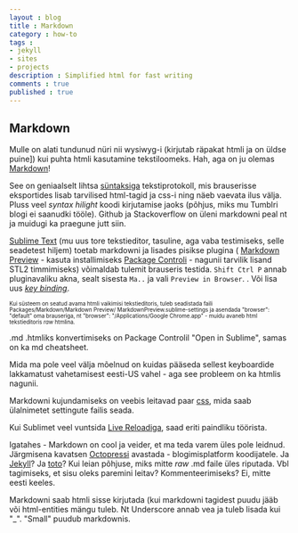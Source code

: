 ```yaml
---
layout : blog
title : Markdown
category : how-to
tags :
- jekyll
- sites
- projects
description : Simplified html for fast writing
comments : true
published : true
---
```


## Markdown

Mulle on alati tundunud nüri nii wysiwyg-i (kirjutab räpakat htmli ja on üldse puine]) kui puhta htmli kasutamine tekstiloomeks. Hah, aga on ju olemas [Markdown](http://daringfireball.net/projects/markdown/ "Markdown")! 

See on geniaalselt lihtsa [süntaksiga](http://markable.in/file/aa191728-9dc7-11e1-91c7-984be164924a/"Syntax") tekstiprotokoll, mis brauserisse eksportides lisab tarvilised html-tagid ja css-i ning näeb vaevata ilus välja. Pluss veel *syntax hilight* koodi kirjutamise jaoks (põhjus, miks mu Tumblri blogi ei saanudki tööle). Github ja Stackoverflow on üleni markdowni peal nt ja muidugi ka praegune jutt siin.

[Sublime Text](http://www.sublimetext.com/2/"STL2") (mu uus tore tekstieditor, tasuline, aga vaba testimiseks, selle seadetest hiljem) toetab markdowni ja lisades pisikse plugina ( [Markdown Preview](https://github.com/revolunet/sublimetext-markdown-preview/) - kasuta installimiseks [Package Controli](https://github.com/revolunet/sublimetext-markdown-preview) - nagunii tarvilik lisand STL2 timmimiseks) võimaldab tulemit brauseris testida. `Shift Ctrl P` annab pluginavaliku akna, sealt sisesta `Ma..` ja vali  `Preview in Browser`. . Või lisa uus [*key binding*](http://stackoverflow.com/questions/12965615/sublime-text-2-mac-markdown-preview-keybinding). 

<sub><sup>Kui süsteem on seatud avama htmli vaikimisi tekstieditoris, tuleb seadistada faili Packages/Markdown/Markdown Preview/ MarkdownPreview.sublime-settings ja asendada "browser": "default" oma brauseriga, nt "browser": "/Applications/Google Chrome.app" - muidu avaneb html tekstieditoris *raw* htmlina.</sup></sub>

.md .htmliks konvertimiseks on Package Controlil "Open in Sublime", samas on ka md cheatsheet. 

  Mida ma pole veel välja mõelnud on kuidas pääseda sellest keyboardide lakkamatust vahetamisest eesti-US vahel - aga see probleem on ka htmlis nagunii.

Markdowni kujundamiseks on veebis leitavad paar [css](https://github.com/jasonm23/markdown-css-themes), mida saab ülalnimetet settingute failis seada.

Kui Sublimet veel vuntsida [Live Reloadiga](https://github.com/dz0ny/LiveReload-sublimetext2), saad eriti paindliku töörista.

Igatahes - Markdown on cool ja veider, et ma teda varem üles pole leidnud. Järgmisena kavatsen [Octopressi](http://octopress.org/) avastada - blogimisplatform koodijatele. Ja [Jekyll](https://github.com/mojombo/jekyll)? Ja [toto](http://cloudhead.io/toto)? Kui leian põhjuse, miks mitte *raw* .md faile üles riputada. Vbl tagimiseks, et sisu oleks paremini leitav? Kommenteerimiseks? Ei, mitte eesti keeles.

<div class="last_tweets">
	Markdowni saab htmli sisse kirjutada (kui markdowni tagidest puudu jääb või html-entities mängu tuleb. Nt Underscore annab vea ja tuleb lisada kui "&#95;". "Small" puudub markdownis.
	
</div>
